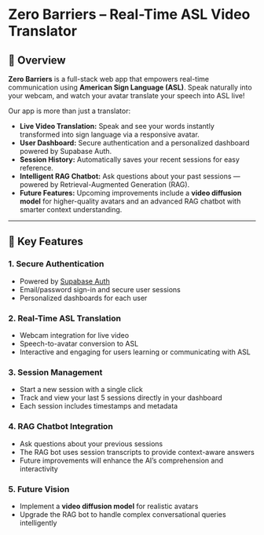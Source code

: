 # Zero Barriers – Real-Time ASL Video Translator

## 🚀 Overview

**Zero Barriers** is a full-stack web app that empowers real-time communication using **American Sign Language (ASL)**. Speak naturally into your webcam, and watch your avatar translate your speech into ASL live!

Our app is more than just a translator:

- **Live Video Translation:** Speak and see your words instantly transformed into sign language via a responsive avatar.
- **User Dashboard:** Secure authentication and a personalized dashboard powered by Supabase Auth.
- **Session History:** Automatically saves your recent sessions for easy reference.
- **Intelligent RAG Chatbot:** Ask questions about your past sessions — powered by Retrieval-Augmented Generation (RAG).
- **Future Features:** Upcoming improvements include a **video diffusion model** for higher-quality avatars and an advanced RAG chatbot with smarter context understanding.

---

## 🎯 Key Features

### 1. Secure Authentication
- Powered by [Supabase Auth](https://supabase.com/docs/guides/auth)
- Email/password sign-in and secure user sessions
- Personalized dashboards for each user

### 2. Real-Time ASL Translation
- Webcam integration for live video
- Speech-to-avatar conversion to ASL
- Interactive and engaging for users learning or communicating with ASL

### 3. Session Management
- Start a new session with a single click
- Track and view your last 5 sessions directly in your dashboard
- Each session includes timestamps and metadata

### 4. RAG Chatbot Integration
- Ask questions about your previous sessions
- The RAG bot uses session transcripts to provide context-aware answers
- Future improvements will enhance the AI’s comprehension and interactivity

### 5. Future Vision
- Implement a **video diffusion model** for realistic avatars
- Upgrade the RAG bot to handle complex conversational queries intelligently

